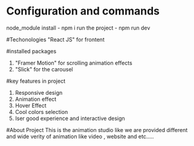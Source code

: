 # Configuration and commands
node_module install - npm i
run the project - npm run dev

#Techonologies
"React JS" for frontent

#installed packages
1. "Framer Motion" for scrolling animation effects
2. "Slick" for the carousel

#key features in project
1. Responsive design
2. Animation effect
3. Hover Effect
4. Cool colors selection
5. Iser good experience and interactive design

#About Project
This is the animation studio like we are provided different and wide verity of animation like video , website and etc.....
